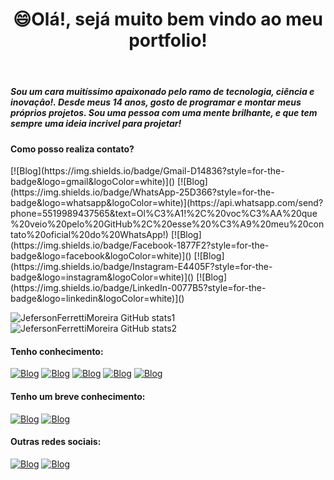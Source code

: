 <header id="github-menu">
    <h1>😄Olá!, sejá muito bem vindo ao meu portfolio!</h1>
</header>

##### Sou um cara muitíssimo apaixonado pelo ramo de tecnologia, ciência e inovação!. Desde meus 14 anos, gosto de programar e montar meus próprios projetos. Sou uma pessoa com uma mente brilhante, e que tem sempre uma ideia incrivel para projetar!
#### Como posso realiza contato?
<div id="gh-contacts">
    [![Blog](https://img.shields.io/badge/Gmail-D14836?style=for-the-badge&logo=gmail&logoColor=white)]()
    [![Blog](https://img.shields.io/badge/WhatsApp-25D366?style=for-the-badge&logo=whatsapp&logoColor=white)](https://api.whatsapp.com/send?phone=5519989437565&text=Ol%C3%A1!%2C%20voc%C3%AA%20que%20veio%20pelo%20GitHub%2C%20esse%20%C3%A9%20meu%20contato%20oficial%20do%20WhatsApp!)
    [![Blog](https://img.shields.io/badge/Facebook-1877F2?style=for-the-badge&logo=facebook&logoColor=white)]()
    [![Blog](https://img.shields.io/badge/Instagram-E4405F?style=for-the-badge&logo=instagram&logoColor=white)]()
    [![Blog](https://img.shields.io/badge/LinkedIn-0077B5?style=for-the-badge&logo=linkedin&logoColor=white)]()
</div>



![JefersonFerrettiMoreira GitHub stats1](https://github-readme-stats.vercel.app/api?username=JefersonFerrettiMoreira&show_icons=true&theme=transparent)
![JefersonFerrettiMoreira GitHub stats2](https://github-readme-stats.vercel.app/api/top-langs/?username=JefersonFerrettiMoreira&theme=blue-green)

#### Tenho conhecimento:
[![Blog](https://img.shields.io/badge/HTML5-E34F26?style=for-the-badge&logo=html5&logoColor=white)]()
[![Blog](https://img.shields.io/badge/CSS3-1572B6?style=for-the-badge&logo=css3&logoColor=white)]()
[![Blog](https://img.shields.io/badge/JavaScript-323330?style=for-the-badge&logo=javascript&logoColor=F7DF1E)]()
[![Blog](https://img.shields.io/badge/React-20232A?style=for-the-badge&logo=react&logoColor=61DAFB)]()
[![Blog](https://img.shields.io/badge/PHP-777BB4?style=for-the-badge&logo=php&logoColor=white)]()

#### Tenho um breve conhecimento:
[![Blog](https://img.shields.io/badge/Python-14354C?style=for-the-badge&logo=python&logoColor=white)]()
[![Blog](https://img.shields.io/badge/Lua-2C2D72?style=for-the-badge&logo=lua&logoColor=white)]()

#### Outras redes sociais:
[![Blog](https://img.shields.io/badge/Pinterest-%23E60023.svg?&style=for-the-badge&logo=Pinterest&logoColor=white)]()
[![Blog](https://img.shields.io/badge/Discord-7289DA?style=for-the-badge&logo=discord&logoColor=white)]()

